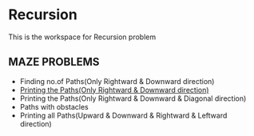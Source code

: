 # Recursion
This is the workspace for Recursion problem

## MAZE PROBLEMS
- Finding no.of Paths(Only Rightward & Downward direction)
- [Printing the Paths(Only Rightward & Downward direction)](https://github.com/Sumanth1523/Recursion/blob/main/Maze1.java)
- Printing the Paths(Only Rightward & Downward & Diagonal direction)
- Paths with obstacles
- Printing all Paths(Upward & Downward & Rightward & Leftward direction)

